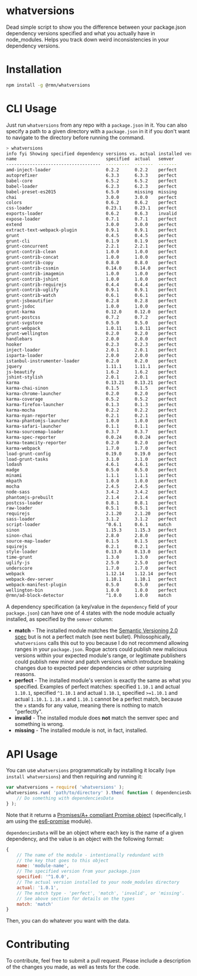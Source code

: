 # whatversions

Dead simple script to show you the difference between your package.json dependency versions specified and what you actually have in node_modules. Helps you track down weird inconsistencies in your dependency versions.

# Installation

```bash
npm install -g @rmn/whatversions
```

# CLI Usage

Just run `whatversions` from any repo with a `package.json` in it. You can also specify a path to a given directory with a `package.json` in it if you don't want to navigate to the directory before running the command.

```bash
> whatversions
info fyi Showing specified dependency versions vs. actual installed versions.
name                                  specified  actual   semver
------------------------------------  ---------  -------  -------
amd-inject-loader                     0.2.2      0.2.2    perfect
autoprefixer                          6.3.3      6.3.3    perfect
babel-core                            6.5.2      6.5.2    perfect
babel-loader                          6.2.3      6.2.3    perfect
babel-preset-es2015                   6.5.0      missing  missing
chai                                  3.0.0      3.0.0    perfect
colors                                0.6.2      0.6.2    perfect
css-loader                            0.23.1     0.23.1   perfect
exports-loader                        0.6.2      0.6.3    invalid
expose-loader                         0.7.1      0.7.1    perfect
extend                                3.0.0      3.0.0    perfect
extract-text-webpack-plugin           0.9.1      0.9.1    perfect
grunt                                 0.4.5      0.4.5    perfect
grunt-cli                             0.1.9      0.1.9    perfect
grunt-concurrent                      2.2.1      2.2.1    perfect
grunt-contrib-clean                   1.0.0      1.0.0    perfect
grunt-contrib-concat                  1.0.0      1.0.0    perfect
grunt-contrib-copy                    0.8.0      0.8.0    perfect
grunt-contrib-cssmin                  0.14.0     0.14.0   perfect
grunt-contrib-imagemin                1.0.0      1.0.0    perfect
grunt-contrib-jshint                  1.0.0      1.0.0    perfect
grunt-contrib-requirejs               0.4.4      0.4.4    perfect
grunt-contrib-uglify                  0.9.1      0.9.1    perfect
grunt-contrib-watch                   0.6.1      0.6.1    perfect
grunt-jsbeautifier                    0.2.8      0.2.8    perfect
grunt-jsdoc                           1.0.0      1.0.0    perfect
grunt-karma                           0.12.0     0.12.0   perfect
grunt-postcss                         0.7.2      0.7.2    perfect
grunt-svgstore                        0.5.0      0.5.0    perfect
grunt-webpack                         1.0.11     1.0.11   perfect
grunt-wellington                      0.2.0      0.2.0    perfect
handlebars                            2.0.0      2.0.0    perfect
hooker                                0.2.3      0.2.3    perfect
inject-loader                         2.0.1      2.0.1    perfect
isparta-loader                        2.0.0      2.0.0    perfect
istanbul-instrumenter-loader          0.2.0      0.2.0    perfect
jquery                                1.11.1     1.11.1   perfect
js-beautify                           1.6.2      1.6.2    perfect
jshint-stylish                        2.0.1      2.0.1    perfect
karma                                 0.13.21    0.13.21  perfect
karma-chai-sinon                      0.1.5      0.1.5    perfect
karma-chrome-launcher                 0.2.0      0.2.0    perfect
karma-coverage                        0.5.2      0.5.2    perfect
karma-firefox-launcher                0.1.3      0.1.3    perfect
karma-mocha                           0.2.2      0.2.2    perfect
karma-nyan-reporter                   0.2.1      0.2.1    perfect
karma-phantomjs-launcher              1.0.0      1.0.0    perfect
karma-safari-launcher                 0.1.1      0.1.1    perfect
karma-sourcemap-loader                0.3.7      0.3.7    perfect
karma-spec-reporter                   0.0.24     0.0.24   perfect
karma-teamcity-reporter               0.2.0      0.2.0    perfect
karma-webpack                         1.7.0      1.7.0    perfect
load-grunt-config                     0.19.0     0.19.0   perfect
load-grunt-tasks                      3.1.0      3.1.0    perfect
lodash                                4.6.1      4.6.1    perfect
madge                                 0.5.0      0.5.0    perfect
minami                                1.1.1      1.1.1    perfect
mkpath                                1.0.0      1.0.0    perfect
mocha                                 2.4.5      2.4.5    perfect
node-sass                             3.4.2      3.4.2    perfect
phantomjs-prebuilt                    2.1.4      2.1.4    perfect
postcss-loader                        0.8.1      0.8.1    perfect
raw-loader                            0.5.1      0.5.1    perfect
requirejs                             2.1.20     2.1.20   perfect
sass-loader                           3.1.2      3.1.2    perfect
script-loader                         ^0.6.1     0.6.1    match
sinon                                 1.15.3     1.15.3   perfect
sinon-chai                            2.8.0      2.8.0    perfect
source-map-loader                     0.1.5      0.1.5    perfect
squirejs                              0.2.1      0.2.1    perfect
style-loader                          0.13.0     0.13.0   perfect
time-grunt                            1.3.0      1.3.0    perfect
uglify-js                             2.5.0      2.5.0    perfect
underscore                            1.7.0      1.7.0    perfect
webpack                               1.12.14    1.12.14  perfect
webpack-dev-server                    1.10.1     1.10.1   perfect
webpack-manifest-plugin               0.5.0      0.5.0    perfect
wellington-bin                        1.0.0      1.0.0    perfect
@rmn/ad-block-detector                ^1.0.0     1.0.0    match
```

A dependency specification (a key/value in the `dependency` field of your `package.json`) can have one of 4 states with the node module actually installed, as specified by the `semver` column:

- **match** - The installed module matches the [Semantic Versioning 2.0 spec](http://semver.org/) but is not a perfect match (see next bullet). Philosophically, `whatversions` calls this out to you because I do not recommend allowing ranges in your `package.json`. Rogue actors could publish new malicious versions within your expected module's range, or legitimate publishers could publish new minor and patch versions which introduce breaking changes due to expected peer dependencies or other surprising reasons.
- **perfect** - The installed module's version is exactly the same as what you specified. Examples of perfect matches: specified `1.10.1` and actual `1.10.1`, specified `^1.10.1` and actual `1.10.1`, specified `>=1.10.1` and actual `1.10.1`. `1.10.x` and `1.10.1` cannot be a perfect match, because the `x` stands for any value, meaning there is nothing to match "perfectly".
- **invalid** - The installed module does **not** match the semver spec and something is wrong.
- **missing** - The installed module is not, in fact, installed.

# API Usage

You can use `whatversions` programmatically by installing it locally (`npm install whatversions`) and then requiring and running it:

```javascript
var whatversions = require( 'whatversions' );
whatversions.run( 'path/to/directory' ).then( function ( dependenciesData ) {
	// Do something with dependenciesData
} );
```

Note that it returns a [Promises/A+ compliant Promise object](https://promisesaplus.com/) (specifically, I am using the [es6-promise](https://github.com/stefanpenner/es6-promise) module).

`dependenciesData` will be an object where each key is the name of a given dependency, and the value is an object with the following format:

```javascript
{
	// The name of the module - intentionally redundant with
	// the key that goes to this object
	name: 'module-name',
	// The specified version from your package.json
	specified: '^1.0.0',
	// The actual version installed to your node_modules directory
	actual: '1.0.1',
	// The match type - 'perfect', 'match', 'invalid', or 'missing'.
	// See above section for details on the types
	match: 'match'
}
```

Then, you can do whatever you want with the data.

# Contributing

To contribute, feel free to submit a pull request. Please include a description of the changes you made, as
well as tests for the code.
